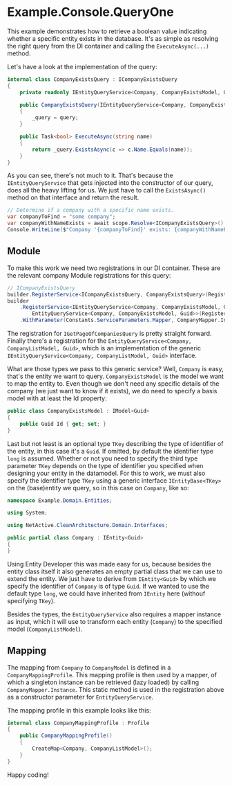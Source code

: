 # Example.Console.QueryOne

This example demonstrates how to retrieve a boolean value indicating whether a specific entity exists in the database. 
It's as simple as resolving the right query from the DI container and calling the `ExecuteAsync(...)` method.

Let's have a look at the implementation of the query:

```csharp
internal class CompanyExistsQuery : ICompanyExistsQuery
{
    private readonly IEntityQueryService<Company, CompanyExistsModel, Guid> _query;

    public CompanyExistsQuery(IEntityQueryService<Company, CompanyExistsModel, Guid> query)
    {
        _query = query;
    }

    public Task<bool> ExecuteAsync(string name)
    {
        return _query.ExistsAsync(c => c.Name.Equals(name));
    }
}
```
As you can see, there's not much to it. 
That's because the `IEntityQueryService` that gets injected into the constructor of our query, does all the heavy lifting for us.
We just have to call the `ExistsAsync()` method on that interface and return the result.

```csharp
// Determine if a company with a specific name exists.
var companyToFind = "some company";
var companyWithNameExists = await scope.Resolve<ICompanyExistsQuery>().ExecuteAsync(companyToFind);
Console.WriteLine($"Company '{companyToFind}' exists: {companyWithNameExists}");
```

## Module
To make this work we need two registrations in our DI container.
These are the relevant company Module registrations for this query:

```csharp
// ICompanyExistsQuery
builder.RegisterService<ICompanyExistsQuery, CompanyExistsQuery>(RegisterSingleInstance);
builder
    .RegisterService<IEntityQueryService<Company, CompanyExistsModel, Guid>,
        EntityQueryService<Company, CompanyExistsModel, Guid>>(RegisterSingleInstance)
    .WithParameter(Constants.ServiceParameters.Mapper, CompanyMapper.Instance);
```

The registration for `IGetPageOfCompaniesQuery` is pretty straight forward.
Finally there's a registration for the `EntityQueryService<Company, CompanyListModel, Guid>`, which is an implementation of the generic `IEntityQueryService<Company, CompanyListModel, Guid>` interface.

What are those types we pass to this generic service?
Well, `Company` is easy, that's the entity we want to query. `CompanyExistsModel` is the model we want to map the entity to. 
Even though we don't need any specific details of the company (we just want to know if it exists), we do need to specify a basis model with at least the Id property:

```csharp
public class CompanyExistsModel : IModel<Guid>
{
    public Guid Id { get; set; }
}
```

Last but not least is an optional type `TKey` describing the type of identifier of the entity, in this case it's a `Guid`. 
If omitted, by default the identifier type `long` is assumed. Whether or not you need to specify the third type parameter `TKey` depends on the type of identifier you specified when designing your entity in the datamodel.
For this to work, we must also specify the identifier type `TKey` using a generic interface `IEntityBase<TKey>` on the (base)entity we query, so in this case on `Company`, like so:

```csharp
namespace Example.Domain.Entities;

using System;

using NetActive.CleanArchitecture.Domain.Interfaces;

public partial class Company : IEntity<Guid>
{
}
```

Using Entity Developer this was made easy for us, because besides the entity class itself it also generates an empty partial class that we can use to extend the entity.
We just have to derive from `IEntity<Guid>` by which we specify the identifier of `Company` is of type `Guid`. 
If we wanted to use the default type `long`, we could have inherited from `IEntity` here (withouf specifying `TKey`).

Besides the types, the `EntityQueryService` also requires a mapper instance as input, which it will use to transform each entity (`Company`) to the specified model (`CompanyListModel`).

## Mapping
The mapping from `Company` to `CompanyModel` is defined in a `CompanyMappingProfile`. 
This mapping profile is then used by a mapper, of which a singleton instance can be retrieved (lazy loaded) by calling `CompanyMapper.Instance`. 
This static method is used in the registration above as a constructor parameter for `EntityQueryService`.

The mapping profile in this example looks like this:

```csharp
internal class CompanyMappingProfile : Profile
{
    public CompanyMappingProfile()
    {
        CreateMap<Company, CompanyListModel>();
    }
}
```

Happy coding!

